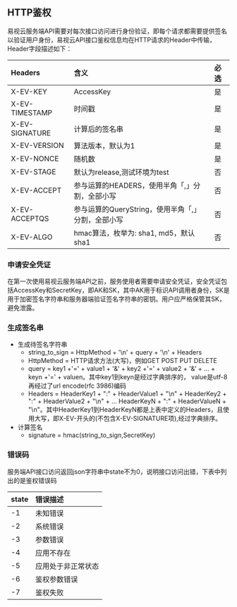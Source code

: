## HTTP鉴权
易视云服务端API需要对每次接口访问进行身份验证，即每个请求都需要提供签名以验证用户身份，易视云API接口鉴权信息均在HTTP请求的Header中传输，Header字段描述如下：

| Headers | 含义 | 必选 |
|:--|:--|:--|
| X-EV-KEY      | AccessKey | 是 |
| X-EV-TIMESTAMP| 时间戳      |   是 |
| X-EV-SIGNATURE| 计算后的签名串 |    是 |
| X-EV-VERSION  | 算法版本，默认为1 | 是 |
| X-EV-NONCE    | 随机数      |   是 |
| X-EV-STAGE    | 默认为release,测试环境为test|    否 |
| X-EV-ACCEPT   | 参与运算的HEADERS，使用半角「,」分割，全部小写 | 否 |
| X-EV-ACCEPTQS | 参与运算的QueryString，使用半角「,」分割，全部小写|   否 |
| X-EV-ALGO     | hmac算法，枚举为: sha1, md5，默认sha1|    否 |

### 申请安全凭证
在第一次使用易视云服务端API之前，服务使用者需要申请安全凭证，安全凭证包括AccessKey和SecretKey，即AK和SK，其中AK用于标识API调用者身份，SK是用于加密签名字符串和服务器端验证签名字符串的密钥。用户应严格保管其SK，避免泄露。
### 生成签名串
* 生成待签名字符串
	* string_to_sign = HttpMethod + '\n' +  query + '\n' + Headers
	* HttpMethod = HTTP请求方法(大写)，例如GET POST PUT DELETE
	* query = key1 +'=' + value1 + '&' + key2 +'=' + value2 + '&' + ... + keyn +'=' + valuen。其中key1到keyn是经过字典排序的， value是utf-8再经过了url encode(rfc 3986)编码
	* Headers =  HeaderKey1 + ":" + HeaderValue1 + "\n" +
            HeaderKey2 + ":" + HeaderValue2 + "\n" +
            ...
            HeaderKeyN + ":" + HeaderValueN + "\n"。其中HeaderKey1到HeaderKeyN都是上表中定义的Headers，且使用大写，即X-EV-开头的(不包含X-EV-SIGNATURE项),经过字典排序。
* 计算签名
	* signature = hmac(string_to_sign,SecretKey)

### 错误码
服务端API接口访问返回json字符串中state不为0，说明接口访问出错，下表中列出的是鉴权错误码

| state | 错误描述 | 
|:--|:--|
| -1     | 未知错误 | 
| -2     | 系统错误 |
| -3     | 参数错误 |
| -4     | 应用不存在      |
| -5     | 应用处于非正常状态 |
| -6     | 鉴权参数错误 |
| -7     | 鉴权失败 |

